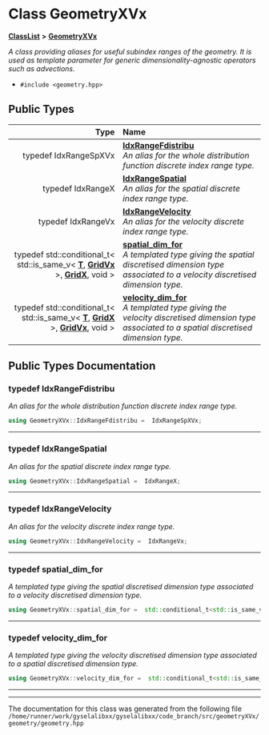 

# Class GeometryXVx



[**ClassList**](annotated.md) **>** [**GeometryXVx**](classGeometryXVx.md)



_A class providing aliases for useful subindex ranges of the geometry. It is used as template parameter for generic dimensionality-agnostic operators such as advections._ 

* `#include <geometry.hpp>`

















## Public Types

| Type | Name |
| ---: | :--- |
| typedef IdxRangeSpXVx | [**IdxRangeFdistribu**](#typedef-idxrangefdistribu)  <br>_An alias for the whole distribution function discrete index range type._  |
| typedef IdxRangeX | [**IdxRangeSpatial**](#typedef-idxrangespatial)  <br>_An alias for the spatial discrete index range type._  |
| typedef IdxRangeVx | [**IdxRangeVelocity**](#typedef-idxrangevelocity)  <br>_An alias for the velocity discrete index range type._  |
| typedef std::conditional\_t&lt; std::is\_same\_v&lt; [**T**](structT.md), [**GridVx**](structGridVx.md) &gt;, [**GridX**](structGridX.md), void &gt; | [**spatial\_dim\_for**](#typedef-spatial_dim_for)  <br>_A templated type giving the spatial discretised dimension type associated to a velocity discretised dimension type._  |
| typedef std::conditional\_t&lt; std::is\_same\_v&lt; [**T**](structT.md), [**GridX**](structGridX.md) &gt;, [**GridVx**](structGridVx.md), void &gt; | [**velocity\_dim\_for**](#typedef-velocity_dim_for)  <br>_A templated type giving the velocity discretised dimension type associated to a spatial discretised dimension type._  |
















































## Public Types Documentation




### typedef IdxRangeFdistribu 

_An alias for the whole distribution function discrete index range type._ 
```C++
using GeometryXVx::IdxRangeFdistribu =  IdxRangeSpXVx;
```




<hr>



### typedef IdxRangeSpatial 

_An alias for the spatial discrete index range type._ 
```C++
using GeometryXVx::IdxRangeSpatial =  IdxRangeX;
```




<hr>



### typedef IdxRangeVelocity 

_An alias for the velocity discrete index range type._ 
```C++
using GeometryXVx::IdxRangeVelocity =  IdxRangeVx;
```




<hr>



### typedef spatial\_dim\_for 

_A templated type giving the spatial discretised dimension type associated to a velocity discretised dimension type._ 
```C++
using GeometryXVx::spatial_dim_for =  std::conditional_t<std::is_same_v<T, GridVx>, GridX, void>;
```




<hr>



### typedef velocity\_dim\_for 

_A templated type giving the velocity discretised dimension type associated to a spatial discretised dimension type._ 
```C++
using GeometryXVx::velocity_dim_for =  std::conditional_t<std::is_same_v<T, GridX>, GridVx, void>;
```




<hr>

------------------------------
The documentation for this class was generated from the following file `/home/runner/work/gyselalibxx/gyselalibxx/code_branch/src/geometryXVx/geometry/geometry.hpp`

